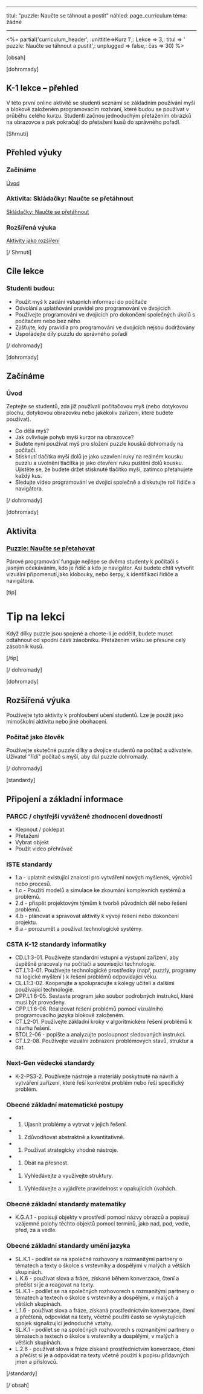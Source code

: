 * * *

titul: "puzzle: Naučte se táhnout a postit" náhled: page_curriculum téma: žádné

* * *

<%= partial('curriculum_header', :unittitle=>Kurz 1',: Lekce => 3,: titul => ' puzzle: Naučte se táhnout a pustit',: unplugged => false,: čas => 30) %>

[obsah]

[dohromady]

## K-1 lekce – přehled

V této první online aktivitě se studenti seznámí se základním používání myši a blokově založeném programovacím rozhraní, které budou se používat v průběhu celého kurzu. Studenti začnou jednoduchým přetažením obrázků na obrazovce a pak pokračují do přetažení kusů do správného pořadí.

[Shrnutí]

## Přehled výuky

### **Začínáme**

[Úvod](#GetStarted)   


### **Aktivita: Skládačky: Naučte se přetáhnout**

[Skládačky: Naučte se přetáhnout](#Activity)

### **Rozšířená výuka**

[Aktivity jako rozšíření](#Extended)

[/ Shrnutí]

## Cíle lekce

### Studenti budou:

  * Použít myš k zadání vstupních informací do počítače
  * Odvolání a uplatňování pravidel pro programování ve dvojicích
  * Používejte programování ve dvojicích pro dokončení společných úkolů s počítačem nebo bez něho
  * Zjišťujte, kdy pravidla pro programování ve dvojicích nejsou dodržovány
  * Uspořádejte díly puzzlu do správného pořadí

[/ dohromady]

[dohromady]

## Začínáme

### <a name="GetStarted"></a>Úvod

Zeptejte se studentů, zda již používali počítačovou myš (nebo dotykovou plochu, dotykovou obrazovku nebo jakékoliv zařízení, které budete používat).

  * Co dělá myš?
  * Jak ovlivňuje pohyb myši kurzor na obrazovce?
  * Budete nyní používat myš pro složení puzzle kousků dohromady na počítači.
  * Stisknutí tlačítka myši dolů je jako uzavření ruky na reálném kousku puzzlu a uvolnění tlačítka je jako otevření ruku puštění dolů kousku. Ujistěte se, že budete držet stisknuté tlačítko myši, zatímco přetahujete každý kus.
  * Sledujte video programování ve dvojici společně a diskutujte roli řidiče a navigátora.

[/ dohromady]

[dohromady]

## Aktivita

### <a name="Activity"></a>[Puzzle: Naučte se přetahovat](http://learn.letron.vip/s/course1/stage/3/puzzle/1)

Párové programování funguje nejlépe se dvěma studenty k počítači s jasným očekáváním, kdo je řidič a kdo je navigátor. Asi budete chtít vytvořit vizuální připomenutí,jako klobouky, nebo šerpy, k identifikaci řidiče a navigátora.

[tip]

# Tip na lekci

Když dílky puzzle jsou spojené a chcete-li je oddělit, budete muset odtáhnout od spodní části zásobníku. Přetažením vršku se přesune celý zásobník kusů.

[/tip]

[/ dohromady]

<!--(this is left in here as an example of how to include an image in Markdown)
![](binaryphoto.png) -->

[dohromady]

## Rozšířená výuka

<a name="Extended"></a>Používejte tyto aktivity k prohloubení učení studentů. Lze je použít jako mimoškolní aktivitu nebo jiné obohacení.

### Počítač jako člověk

Používejte skutečné puzzle dílky a dvojice studentů na počítač a uživatele. Uživatel "řídí" počítač s myší, aby dal puzzle dohromady.

[/ dohromady]

[standardy]

## Připojení a základní informace

### PARCC / chytřejší vyvážené zhodnocení dovedností

  * Klepnout / poklepat
  * Přetažení
  * Vybrat objekt
  * Použít video přehrávač

### ISTE standardy

  * 1.a - uplatnit existující znalosti pro vytváření nových myšlenek, výrobků nebo procesů.
  * 1.c - Použití modelů a simulace ke zkoumání komplexních systémů a problémů.
  * 2.d - přispět projektovým týmům k tvorbě původních děl nebo řešení problémů.
  * 4.b - plánovat a spravovat aktivity k vývoji řešení nebo dokončení projektu.
  * 6.a - porozumět a používat technologické systémy.

### CSTA K-12 standardy informatiky

  * CD.L1:3-01. Používejte standardní vstupní a výstupní zařízení, aby úspěšně pracovaly na počítači a související technologie.
  * CT.L1:3-01. Používejte technologické prostředky (např, puzzly, programy na logické myšlení ) k řešení problémů odpovídající věku.
  * CL.L1:3-02. Kooperujte a spolupracujte s kolegy učiteli a dalšími používající technologie.
  * CPP.L1:6-05. Sestavte program jako soubor podrobných instrukcí, které musí být provedeny.
  * CPP.L1:6-06. Realizovat řešení problémů pomocí vizuálního programovacího jazyka blokově založeném.
  * CT.L2-01. Používejte základní kroky v algoritmickém řešení problémů k návrhu řešení.
  * BTOL2-06 - popište a analyzujte posloupnost sledovaných instrukcí.
  * CT.L2-08. Používejte vizuální zobrazení problémových stavů, struktur a dat.

### Next-Gen vědecké standardy

  * K-2-PS3-2. Používejte nástroje a materiály poskytnuté na návrh a vytváření zařízení, které řeší konkrétní problém nebo řeší specifický problém. 

### Obecné základní matematické postupy

  *   1. Ujasnit problémy a vytrvat v jejich řešení.
  *   1. Zdůvodňovat abstraktně a kvantitativně.
  *   1. Používat strategicky vhodné nástroje.
  *   1. Dbát na přesnost.
  *   1. Vyhledávejte a využívejte struktury.
  *   1. Vyhledávejte a vyjádřete pravidelnost v opakujících úvahách.

### Obecné základní standardy matematiky

  * K.G.A.1 - popisují objekty v prostředí pomocí názvy obrazců a popisují vzájemné polohy těchto objektů pomocí termínů, jako nad, pod, vedle, před, za a vedle.

### Obecné základní standardy umění jazyka

  * SL.K.1 - podílet se na společné rozhovory s rozmanitými partnery o tématech a texty o školce s vrstevníky a dospělými v malých a větších skupinách.
  * L.K.6 - používat slova a fráze, získané během konverzace, čtení a přečíst si je a reagovat na texty.
  * SL.K.1 - podílet se na společných rozhovorech s rozmanitými partnery o tématech a textech o školce s vrstevníky a dospělými, v malých a větších skupinách.
  * L.1.6 - používat slova a fráze, získaná prostřednictvím konverzace, čtení a přečtená, odpovídat na texty, včetně použití často se vyskytujících spojek signalizující jednoduché vztahy.
  * SL.K.1 - podílet se na společných rozhovorech s rozmanitými partnery o tématech a textech o školce s vrstevníky a dospělými, v malých a větších skupinách.
  * L.2.6 - používat slova a fráze získané prostřednictvím konverzace, čtení a přečíst si je a odpovídat na texty včetně použití k popisu přídavných jmen a příslovců.

[/standardy]

[/ obsah]

<link rel="stylesheet" type="text/css" href="../docs/morestyle.css" />
